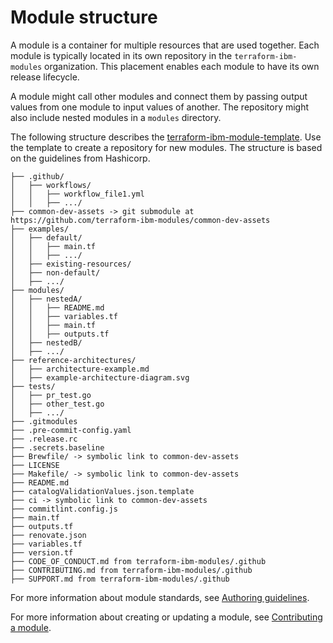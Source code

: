 # Module structure

A module is a container for multiple resources that are used together. Each module is typically located in its own repository in the `terraform-ibm-modules` organization. This placement enables each module to have its own release lifecycle.

A module might call other modules and connect them by passing output values from one module to input values of another. The repository might also include nested modules in a `modules` directory.

The following structure describes the [terraform-ibm-module-template](https://github.com/terraform-ibm-modules/terraform-ibm-module-template). Use the template to create a repository for new modules. The structure is based on the guidelines from Hashicorp.

```text
├── .github/
│   ├── workflows/
│   │   ├── workflow_file1.yml
│   │   ├── .../
├── common-dev-assets -> git submodule at https://github.com/terraform-ibm-modules/common-dev-assets
├── examples/
│   ├── default/
│   │   ├── main.tf
│   │   ├── .../
│   ├── existing-resources/
│   ├── non-default/
│   ├── .../
├── modules/
│   ├── nestedA/
│   │   ├── README.md
│   │   ├── variables.tf
│   │   ├── main.tf
│   │   ├── outputs.tf
│   ├── nestedB/
│   ├── .../
├── reference-architectures/
│   ├── architecture-example.md
│   ├── example-architecture-diagram.svg
├── tests/
│   ├── pr_test.go
│   ├── other_test.go
│   ├── .../
├── .gitmodules
├── .pre-commit-config.yaml
├── .release.rc
├── .secrets.baseline
├── Brewfile/ -> symbolic link to common-dev-assets
├── LICENSE
├── Makefile/ -> symbolic link to common-dev-assets
├── README.md
├── catalogValidationValues.json.template
├── ci -> symbolic link to common-dev-assets
├── commitlint.config.js
├── main.tf
├── outputs.tf
├── renovate.json
├── variables.tf
├── version.tf
├── CODE_OF_CONDUCT.md from terraform-ibm-modules/.github
├── CONTRIBUTING.md from terraform-ibm-modules/.github
├── SUPPORT.md from terraform-ibm-modules/.github
```

For more information about module standards, see [Authoring guidelines](implementation-guidelines.md).

For more information about creating or updating a module, see [Contributing a module](contribute-module.md).
